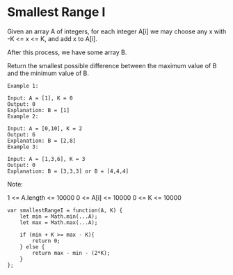 # Smallest Range I

Given an array A of integers, for each integer A[i] we may choose any x with -K <= x <= K, and add x to A[i].

After this process, we have some array B.

Return the smallest possible difference between the maximum value of B and the minimum value of B.

```
Example 1:

Input: A = [1], K = 0
Output: 0
Explanation: B = [1]
Example 2:

Input: A = [0,10], K = 2
Output: 6
Explanation: B = [2,8]
Example 3:

Input: A = [1,3,6], K = 3
Output: 0
Explanation: B = [3,3,3] or B = [4,4,4]
```


Note:

1 <= A.length <= 10000
0 <= A[i] <= 10000
0 <= K <= 10000

```
var smallestRangeI = function(A, K) {
    let min = Math.min(...A);
    let max = Math.max(...A);

    if (min + K >= max - K){
        return 0;
    } else {
        return max - min - (2*K);
    }
};  
```
